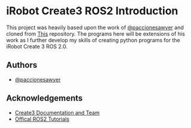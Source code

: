 
# iRobot Create3 ROS2 Introduction

This project was heavily based upon the work of [@paccionesawyer](https://github.com/paccionesawyer) and cloned from [This](https://github.com/paccionesawyer/Create3_ROS2_Intro) repository. The programs here will be extensions of his work as I further develop my skills of creating python programs for the iRobot Create 3 ROS 2.0.

## Authors

- [@paccionesawyer](https://github.com/paccionesawyer)

## Acknowledgements

- [Create3 Documentation and Team](https://iroboteducation.github.io/create3_docs/)
- [Offical ROS2 Tutorials](https://docs.ros.org/en/galactic/Tutorials.html)
